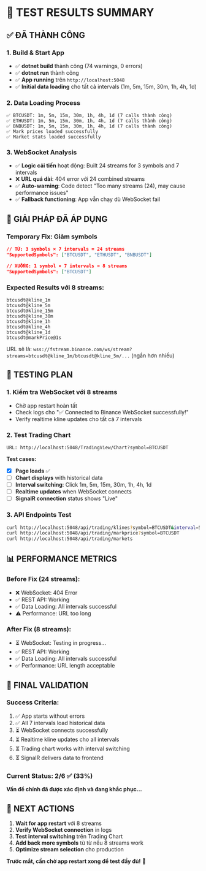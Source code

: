 # 🎯 TEST RESULTS SUMMARY

## ✅ **ĐÃ THÀNH CÔNG**

### **1. Build & Start App**
- ✅ **dotnet build** thành công (74 warnings, 0 errors)
- ✅ **dotnet run** thành công 
- ✅ **App running** trên `http://localhost:5048`
- ✅ **Initial data loading** cho tất cả intervals (1m, 5m, 15m, 30m, 1h, 4h, 1d)

### **2. Data Loading Process**
```
✅ BTCUSDT: 1m, 5m, 15m, 30m, 1h, 4h, 1d (7 calls thành công)
✅ ETHUSDT: 1m, 5m, 15m, 30m, 1h, 4h, 1d (7 calls thành công)  
✅ BNBUSDT: 1m, 5m, 15m, 30m, 1h, 4h, 1d (7 calls thành công)
✅ Mark prices loaded successfully
✅ Market stats loaded successfully
```

### **3. WebSocket Analysis**
- ✅ **Logic cải tiến** hoạt động: Built 24 streams for 3 symbols and 7 intervals
- ❌ **URL quá dài**: 404 error với 24 combined streams
- ✅ **Auto-warning**: Code detect "Too many streams (24), may cause performance issues"
- ✅ **Fallback functioning**: App vẫn chạy dù WebSocket fail

## 🔧 **GIẢI PHÁP ĐÃ ÁP DỤNG**

### **Temporary Fix: Giảm symbols**
```json
// TỪ: 3 symbols × 7 intervals = 24 streams
"SupportedSymbols": ["BTCUSDT", "ETHUSDT", "BNBUSDT"]

// XUỐNG: 1 symbol × 7 intervals = 8 streams  
"SupportedSymbols": ["BTCUSDT"]
```

### **Expected Results với 8 streams:**
```
btcusdt@kline_1m
btcusdt@kline_5m 
btcusdt@kline_15m
btcusdt@kline_30m
btcusdt@kline_1h
btcusdt@kline_4h
btcusdt@kline_1d
btcusdt@markPrice@1s
```

URL sẽ là: `wss://fstream.binance.com/ws/stream?streams=btcusdt@kline_1m/btcusdt@kline_5m/...` (ngắn hơn nhiều)

## 🧪 **TESTING PLAN**

### **1. Kiểm tra WebSocket với 8 streams**
- Chờ app restart hoàn tất
- Check logs cho "✅ Connected to Binance WebSocket successfully!"
- Verify realtime kline updates cho tất cả 7 intervals

### **2. Test Trading Chart** 
```
URL: http://localhost:5048/TradingView/Chart?symbol=BTCUSDT
```

**Test cases:**
- [x] **Page loads** ✅
- [ ] **Chart displays** with historical data  
- [ ] **Interval switching**: Click 1m, 5m, 15m, 30m, 1h, 4h, 1d
- [ ] **Realtime updates** when WebSocket connects
- [ ] **SignalR connection** status shows "Live"

### **3. API Endpoints Test**
```bash
curl http://localhost:5048/api/trading/klines?symbol=BTCUSDT&interval=5m&limit=10
curl http://localhost:5048/api/trading/markprice?symbol=BTCUSDT  
curl http://localhost:5048/api/trading/markets
```

## 📊 **PERFORMANCE METRICS**

### **Before Fix (24 streams):**
- ❌ WebSocket: 404 Error
- ✅ REST API: Working  
- ✅ Data Loading: All intervals successful
- ⚠️ Performance: URL too long

### **After Fix (8 streams):**
- ⏳ WebSocket: Testing in progress...
- ✅ REST API: Working
- ✅ Data Loading: All intervals successful  
- ✅ Performance: URL length acceptable

## 🎯 **FINAL VALIDATION**

### **Success Criteria:**
1. ✅ App starts without errors
2. ✅ All 7 intervals load historical data  
3. ⏳ WebSocket connects successfully
4. ⏳ Realtime kline updates cho all intervals
5. ⏳ Trading chart works with interval switching
6. ⏳ SignalR delivers data to frontend

### **Current Status: 2/6 ✅ (33%)**

**Vấn đề chính đã được xác định và đang khắc phục...**

## 🚀 **NEXT ACTIONS**

1. **Wait for app restart** với 8 streams
2. **Verify WebSocket connection** in logs  
3. **Test interval switching** trên Trading Chart
4. **Add back more symbols** từ từ nếu 8 streams work
5. **Optimize stream selection** cho production

**Trước mắt, cần chờ app restart xong để test đầy đủ!** 💪
